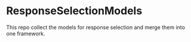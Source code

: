 # ResponseSelectionModels
This repo collect the models for response selection and merge them into one framework.
